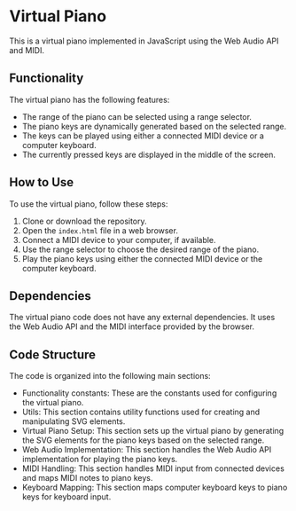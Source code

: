 # Virtual Piano

This is a virtual piano implemented in JavaScript using the Web Audio API and MIDI.

## Functionality

The virtual piano has the following features:

- The range of the piano can be selected using a range selector.
- The piano keys are dynamically generated based on the selected range.
- The keys can be played using either a connected MIDI device or a computer keyboard.
- The currently pressed keys are displayed in the middle of the screen.

## How to Use

To use the virtual piano, follow these steps:

1. Clone or download the repository.
2. Open the `index.html` file in a web browser.
3. Connect a MIDI device to your computer, if available.
4. Use the range selector to choose the desired range of the piano.
5. Play the piano keys using either the connected MIDI device or the computer keyboard.

## Dependencies

The virtual piano code does not have any external dependencies. It uses the Web Audio API and the MIDI interface provided by the browser.

## Code Structure

The code is organized into the following main sections:

- Functionality constants: These are the constants used for configuring the virtual piano.
- Utils: This section contains utility functions used for creating and manipulating SVG elements.
- Virtual Piano Setup: This section sets up the virtual piano by generating the SVG elements for the piano keys based on the selected range.
- Web Audio Implementation: This section handles the Web Audio API implementation for playing the piano keys.
- MIDI Handling: This section handles MIDI input from connected devices and maps MIDI notes to piano keys.
- Keyboard Mapping: This section maps computer keyboard keys to piano keys for keyboard input.